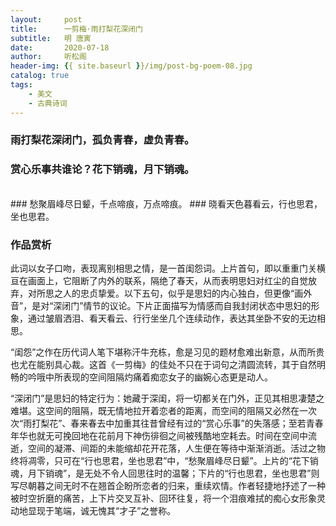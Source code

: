 ```yaml
---
layout:     post
title:      一剪梅·雨打梨花深闭门
subtitle:   明 唐寅
date:       2020-07-18
author:     听松阁
header-img: {{ site.baseurl }}/img/post-bg-poem-08.jpg
catalog: true
tags:
    - 美文
    - 古典诗词
---
```



### 雨打梨花深闭门，孤负青春，虚负青春。
### 赏心乐事共谁论？花下销魂，月下销魂。
<br>
### 愁聚眉峰尽日颦，千点啼痕，万点啼痕。
### 晓看天色暮看云，行也思君，坐也思君。


### 作品赏析
此词以女子口吻，表现离别相思之情，是一首闺怨词。上片首句，即以重重门关横亘在画面上，它阻断了内外的联系，隔绝了春天，从而表明思妇对红尘的自觉放弃，对所思之人的忠贞挚爱。以下五句，似乎是思妇的内心独白，但更像“画外音”，是对“深闭门”情节的议论。下片正面描写为情感而自我封闭状态中思妇的形象，通过皱眉洒泪、看天看云、行行坐坐几个连续动作，表达其坐卧不安的无边相思。

“闺怨”之作在历代词人笔下堪称汗牛充栋，愈是习见的题材愈难出新意，从而所贵也尤在能别具心裁。这首《一剪梅》的佳处不只在于词句之清圆流转，其于自然明畅的吟哦中所表现的空间阻隔灼痛着痴恋女子的幽婉心态更是动人。

“深闭门”是思妇的特定行为：她藏于深闺，将一切都关在门外，正见其相思凄楚之难堪。这空间的阻隔，既无情地拉开着恋者的距离，而空间的阻隔又必然在一次次“雨打梨花”、春来春去中加重其往昔曾经有过的“赏心乐事”的失落感；至若青春年华也就无可挽回地在花前月下神伤徘徊之间被残酷地空耗去。时间在空间中流逝，空间的凝滞、间距的未能缩却花开花落，人生便在等待中渐渐消逝。活过之物终将凋零，只可在“行也思君，坐也思君”中，“愁聚眉峰尽日颦”。上片的“花下销魂，月下销魂”，是无处不令人回思往时的温馨；下片的“行也思君，坐也思君”则写尽朝暮之间无时不在翘首企盼所恋者的归来，重续欢情。作者轻捷地抒述了一种被时空折磨的痛苦，上下片交叉互补、回环往复，将一个泪痕难拭的痴心女形象灵动地显现于笔端，诚无愧其“才子”之誉称。
